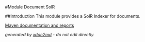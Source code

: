 
#Module Document SolR

##Introduction
This module provides a SolR Indexer for documents.

[Maven documentation and reports](http://dev.lutece.paris.fr/plugins/module-document-solr/)



 *generated by [xdoc2md](https://github.com/lutece-platform/tools-maven-xdoc2md-plugin) - do not edit directly.*